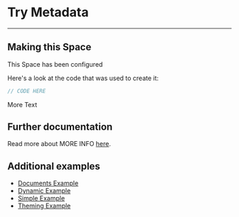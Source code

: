 # Try Metadata

---

## Making this Space

This Space has been configured

Here's a look at the code that was used to create it:

```jsx
// CODE HERE
```

More Text

## Further documentation

Read more about MORE INFO [here](LINK).

## Additional examples

- [Documents Example](https://platform.flatfile.com/getting-started)
- [Dynamic Example](https://platform.flatfile.com/getting-started)
- [Simple Example](https://platform.flatfile.com/getting-started)
- [Theming Example](https://platform.flatfile.com/getting-started)
